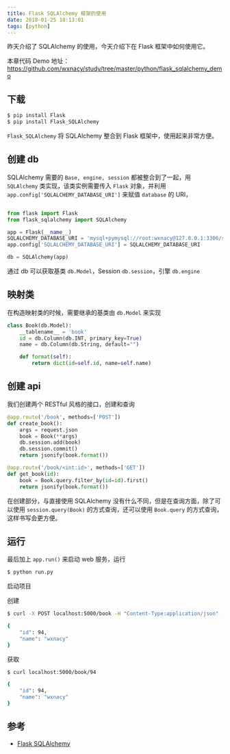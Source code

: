 ```yaml
---
title: Flask SQLAlchemy 框架的使用
date: 2018-01-25 18:13:01
tags: [python]
---
```


昨天介绍了 SQLAlchemy 的使用，今天介绍下在 Flask 框架中如何使用它。
<!-- more --><!-- toc -->
本章代码 Demo 地址：https://github.com/wxnacy/study/tree/master/python/flask_sqlalchemy_demo

## 下载
```bash
$ pip install Flask
$ pip install Flask_SQLAlchemy
```
`Flask_SQLAlchemy` 将 SQLAlchemy 整合到 Flask 框架中，使用起来非常方便。

## 创建 db
SQLAlchemy 需要的 `Base, engine, session` 都被整合到了一起，用 `SQLAlchemy` 类实现，该类实例需要传入 `Flask` 对象，并利用 `app.config['SQLALCHEMY_DATABASE_URI']` 来赋值 `database` 的 URI，
```python

from flask import Flask
from flask_sqlalchemy import SQLAlchemy

app = Flask(__name__)
SQLALCHEMY_DATABASE_URI = 'mysql+pymysql://root:wxnacy@127.0.0.1:3306/study?charset=utf8mb4'
app.config['SQLALCHEMY_DATABASE_URI'] = SQLALCHEMY_DATABASE_URI

db = SQLAlchemy(app)
```
通过 db 可以获取基类 `db.Model`，Session `db.session`，引擎 `db.engine`

## 映射类
在构造映射类的时候，需要继承的基类由 `db.Model` 来实现
```python
class Book(db.Model):
    __tablename__ = 'book'
    id = db.Column(db.INT, primary_key=True)
    name = db.Column(db.String, default="")

    def format(self):
        return dict(id=self.id, name=self.name)
```
## 创建 api
我们创建两个 RESTful 风格的接口，创建和查询
```python
@app.route('/book', methods=['POST'])
def create_book():
    args = request.json
    book = Book(**args)
    db.session.add(book)
    db.session.commit()
    return jsonify(book.format())

@app.route('/book/<int:id>', methods=['GET'])
def get_book(id):
    book = Book.query.filter_by(id=id).first()
    return jsonify(book.format())
```
在创建部分，与直接使用 SQLAlchemy 没有什么不同，但是在查询方面，除了可以使用 `session.query(Book)` 的方式查询，还可以使用 `Book.query` 的方式查询，这样书写会更方便。

## 运行
最后加上 `app.run()` 来启动 web 服务，运行
```bash
$ python run.py
```
启动项目

创建
```bash
$ curl -X POST localhost:5000/book -H "Content-Type:application/json" -d '{"name":"wxnacy"}'
```
```bash
{
    "id": 94,
    "name": "wxnacy"
}
```
获取
```bash
$ curl localhost:5000/book/94
```
```bash
{
    "id": 94,
    "name": "wxnacy"
}
```

## 参考
- [Flask SQLAlchemy](http://flask-sqlalchemy.pocoo.org/2.3/)
